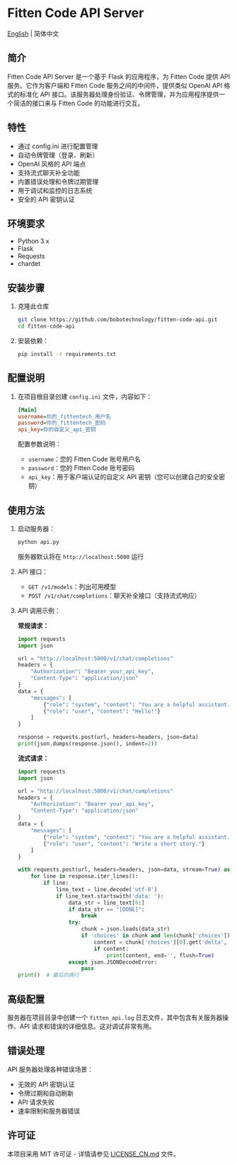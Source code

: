 # Fitten Code API Server

[English](https://github.com/bobotechnology/fitten-code-api/blob/main/README.md) | 简体中文

## 简介
Fitten Code API Server 是一个基于 Flask 的应用程序，为 Fitten Code 提供 API 服务。它作为客户端和 Fitten Code 服务之间的中间件，提供类似 OpenAI API 格式的标准化 API 接口。该服务器处理身份验证、令牌管理，并为应用程序提供一个简洁的接口来与 Fitten Code 的功能进行交互。

## 特性
- 通过 config.ini 进行配置管理
- 自动令牌管理（登录、刷新）
- OpenAI 风格的 API 端点
- 支持流式聊天补全功能
- 内置错误处理和令牌过期管理
- 用于调试和监控的日志系统
- 安全的 API 密钥认证

## 环境要求
- Python 3.x
- Flask
- Requests
- chardet

## 安装步骤
1. 克隆此仓库
   ```bash
   git clone https://github.com/bobotechnology/fitten-code-api.git
   cd fitten-code-api
   ```

2. 安装依赖：
   ```bash
   pip install -r requirements.txt
   ```

## 配置说明
1. 在项目根目录创建 `config.ini` 文件，内容如下：
   ```ini
   [Main]
   username=你的_fittentech_用户名
   password=你的_fittentech_密码
   api_key=你的自定义_api_密钥
   ```

   配置参数说明：
   - `username`：您的 Fitten Code 账号用户名
   - `password`：您的 Fitten Code 账号密码
   - `api_key`：用于客户端认证的自定义 API 密钥（您可以创建自己的安全密钥）

## 使用方法
1. 启动服务器：
   ```bash
   python api.py
   ```
   服务器默认将在 `http://localhost:5000` 运行

2. API 接口：
   - `GET /v1/models`：列出可用模型
   - `POST /v1/chat/completions`：聊天补全接口（支持流式响应）

3. API 调用示例：

   **常规请求：**
   ```python
   import requests
   import json

   url = "http://localhost:5000/v1/chat/completions"
   headers = {
       "Authorization": "Bearer your_api_key",
       "Content-Type": "application/json"
   }
   data = {
       "messages": [
           {"role": "system", "content": "You are a helpful assistant."},
           {"role": "user", "content": "Hello!"}
       ]
   }

   response = requests.post(url, headers=headers, json=data)
   print(json.dumps(response.json(), indent=2))
   ```

   **流式请求：**
   ```python
   import requests
   import json

   url = "http://localhost:5000/v1/chat/completions"
   headers = {
       "Authorization": "Bearer your_api_key",
       "Content-Type": "application/json"
   }
   data = {
       "messages": [
           {"role": "system", "content": "You are a helpful assistant."},
           {"role": "user", "content": "Write a short story."}
       ]
   }

   with requests.post(url, headers=headers, json=data, stream=True) as response:
       for line in response.iter_lines():
           if line:
               line_text = line.decode('utf-8')
               if line_text.startswith('data: '):
                   data_str = line_text[6:]
                   if data_str == "[DONE]":
                       break
                   try:
                       chunk = json.loads(data_str)
                       if 'choices' in chunk and len(chunk['choices']) > 0:
                           content = chunk['choices'][0].get('delta', {}).get('content', '')
                           if content:
                               print(content, end='', flush=True)
                   except json.JSONDecodeError:
                       pass
   print()  # 最后的换行
   ```

## 高级配置

服务器在项目目录中创建一个 `fitten_api.log` 日志文件，其中包含有关服务器操作、API 请求和错误的详细信息。这对调试非常有用。

## 错误处理

API 服务器处理各种错误场景：
- 无效的 API 密钥认证
- 令牌过期和自动刷新
- API 请求失败
- 速率限制和服务器错误

## 许可证

本项目采用 MIT 许可证 - 详情请参见 [LICENSE_CN.md](https://github.com/bobotechnology/fitten-code-api/blob/main/LICENSE_CN.md) 文件。